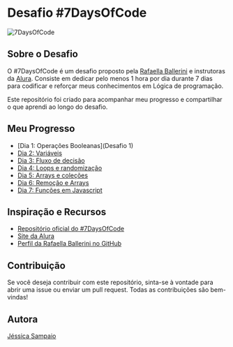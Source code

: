 # Desafio #7DaysOfCode

![7DaysOfCode](https://img.shields.io/badge/7DaysOfCode-Challenge-green)

## Sobre o Desafio

O #7DaysOfCode é um desafio proposto pela [Rafaella Ballerini](https://github.com/rafaballerini) e instrutoras da [Alura](https://www.alura.com.br/). Consiste em dedicar pelo menos 1 hora por dia durante 7 dias para codificar e reforçar meus conhecimentos em Lógica de programação.

Este repositório foi criado para acompanhar meu progresso e compartilhar o que aprendi ao longo do desafio.

## Meu Progresso

- [Dia 1: Operações Booleanas](Desafio 1)
- [Dia 2: Variáveis](dia2.md)
- [Dia 3: Fluxo de decisão](dia3.md)
- [Dia 4: Loops e randomização](dia4.md)
- [Dia 5: Arrays e coleções](dia5.md)
- [Dia 6: Remoção e Arrays](dia6.md)
- [Dia 7: Funções em Javascript](dia7.md)

## Inspiração e Recursos

- [Repositório oficial do #7DaysOfCode](https://github.com/rafaballerini/7DaysOfCode)
- [Site da Alura](https://www.alura.com.br/)
- [Perfil da Rafaella Ballerini no GitHub](https://github.com/rafaballerini)

## Contribuição

Se você deseja contribuir com este repositório, sinta-se à vontade para abrir uma issue ou enviar um pull request. Todas as contribuições são bem-vindas!

## Autora

[Jéssica Sampaio](https://github.com/jessicasamppaio)
